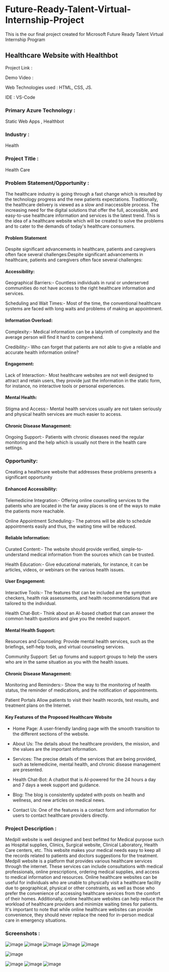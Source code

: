 # Future-Ready-Talent-Virtual-Internship-Project
This is the our final project created for Microsoft Future Ready Talent Virtual Internship Program
## Healthcare Website with Healthbot
Project Link :

Demo Video :

Web Technologies used : HTML, CSS, JS.

IDE : VS-Code

### Primary Azure Technology :
Static Web Apps , Healthbot

### Industry :
Health

### Project Title :
Health Care

### Problem Statement/Opportunity :
The healthcare industry is going through a fast change which is resulted by the technology progress and the new patients expectations. Traditionally, the healthcare delivery is viewed as a slow and inaccessible process. The increasing need for the digital solutions that offer the full, accessible, and easy-to-use healthcare information and services is the latest trend. This is the idea of a healthcare website which will be created to solve the problems and to cater to the demands of today's healthcare consumers.

#### Problem Statement

Despite significant advancements in healthcare, patients and caregivers often face several challenges:Despite significant advancements in healthcare, patients and caregivers often face several challenges:

#### Accessibility:

Geographical Barriers:- Countless individuals in rural or underserved communities do not have access to the right healthcare information and services.

Scheduling and Wait Times:- Most of the time, the conventional healthcare systems are faced with long waits and problems of making an appointment.

#### Information Overload:

Complexity:- Medical information can be a labyrinth of complexity and the average person will find it hard to comprehend.

Credibility:- Who can forget that patients are not able to give a reliable and accurate health information online?

#### Engagement:

Lack of Interaction:- Most healthcare websites are not well designed to attract and retain users, they provide just the information in the static form, for instance, no interactive tools or personal experiences.

#### Mental Health:

Stigma and Access:- Mental health services usually are not taken seriously and physical health services are much easier to access.

#### Chronic Disease Management:

Ongoing Support:- Patients with chronic diseases need the regular monitoring and the help which is usually not there in the health care settings.

### Opportunity:
 
Creating a healthcare website that addresses these problems presents a significant opportunity
 
#### Enhanced Accessibility:
 
Telemedicine Integration:- Offering online counselling services to the patients who are located in the far away places is one of the ways to make the patients more reachable.
 
Online Appointment Scheduling:- The patrons will be able to schedule appointments easily and thus, the waiting time will be reduced.
  
#### Reliable Information:
 
Curated Content:- The website should provide verified, simple-to-understand medical information from the sources which can be trusted.
 
Health Education:- Give educational materials, for instance, it can be articles, videos, or webinars on the various health issues.
 
#### User Engagement:
 
Interactive Tools:- The features that can be included are the symptom checkers, health risk assessments, and health recommendations that are tailored to the individual.
 
Health Chat-Bot:- Think about an AI-based chatbot that can answer the common health questions and give you the needed support.
 
#### Mental Health Support:
  
Resources and Counseling: Provide mental health services, such as the briefings, self-help tools, and virtual counseling services.
 
Community Support: Set up forums and support groups to help the users who are in the same situation as you with the health issues.
 
#### Chronic Disease Management:
 
Monitoring and Reminders:- Show the way to the monitoring of health status, the reminder of medications, and the notification of appointments.
 
Patient Portals Allow patients to visit their health records, test results, and treatment plans on the Internet.
 

 
 #### Key Features of the Proposed Healthcare Website
 
* Home Page: A user-friendly landing page with the smooth transition to the different sections of the website.
 
* About Us: The details about the healthcare providers, the mission, and the values are the important information.
 
* Services: The precise details of the services that are being provided, such as telemedicine, mental health, and chronic disease management are presented.
 
* Health Chat-Bot: A chatbot that is AI-powered for the 24 hours a day and 7 days a week support and guidance.
 
* Blog: The blog is consistently updated with posts on health and wellness, and new articles on medical news.
 
* Contact Us: One of the features is a contact form and information for users to contact healthcare providers directly.

### Project Description :
 Medpill website is well designed and best befitted for Medical purpose such as Hospital supplies, Clinics, Surgical website, Clinical Laboratory, Health Care centers, etc.
This website makes your medical needs easy to keep all the records related to patients and doctors suggestions for the treatment.
Medpill website is a platform that provides various healthcare services through the internet. These services can include consultations with medical professionals, online prescriptions, ordering medical supplies, and access to medical information and resources. Online healthcare websites can be useful for individuals who are unable to physically visit a healthcare facility due to geographical, physical or other constraints, as well as those who prefer the convenience of accessing healthcare services from the comfort of their homes. Additionally, online healthcare websites can help reduce the workload of healthcare providers and minimize waiting times for patients. It's important to note that while online healthcare websites can provide convenience, they should never replace the need for in-person medical care in emergency situations.


### Screenshots :
![image](https://github.com/Ravik30/Future-Ready-Talent-Virtual-Internship-Project/assets/96697080/6b5ecfa1-9c91-49bb-9d43-44b57db113d2)
![image](https://github.com/Ravik30/Future-Ready-Talent-Virtual-Internship-Project/assets/96697080/6eef8aa6-b6fb-4d18-a722-c63b3772ddf5)
![image](https://github.com/Ravik30/Future-Ready-Talent-Virtual-Internship-Project/assets/96697080/f72de859-fc98-43ba-9d22-079e3579dbd1)
![image](https://github.com/Ravik30/Future-Ready-Talent-Virtual-Internship-Project/assets/96697080/db58a3b0-e578-4967-9ce9-0c907c5c6bc1)
![image](https://github.com/Ravik30/Future-Ready-Talent-Virtual-Internship-Project/assets/96697080/bdf10b1f-8e77-4973-8d62-442cfc0bb5a1)

![image](https://github.com/Ravik30/Future-Ready-Talent-Virtual-Internship-Project/assets/96697080/f00570d7-2881-4462-a8fd-30bd1c874d02)

![image](https://github.com/Ravik30/Future-Ready-Talent-Virtual-Internship-Project/assets/96697080/eba68058-82fd-451f-849d-99485cb81bc8)
![image](https://github.com/Ravik30/Future-Ready-Talent-Virtual-Internship-Project/assets/96697080/7472ae04-c3f4-468a-b7d0-a3ba8ab5713f)
![image](https://github.com/Ravik30/Future-Ready-Talent-Virtual-Internship-Project/assets/96697080/e49c8f4a-0441-4855-9969-2732637f155e)






